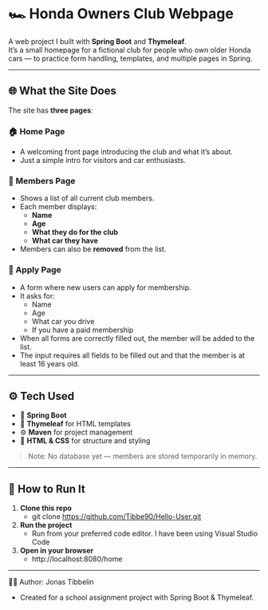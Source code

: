 # 🏎️ Honda Owners Club Webpage

A web project I built with **Spring Boot** and **Thymeleaf**.  
It’s a small homepage for a fictional club for people who own older Honda cars — to practice form handling, templates, and multiple pages in Spring.

---

## 🌐 What the Site Does

The site has **three pages**:

### 🏠 Home Page
- A welcoming front page introducing the club and what it’s about.  
- Just a simple intro for visitors and car enthusiasts.

### 👥 Members Page
- Shows a list of all current club members.  
- Each member displays:
  - **Name**  
  - **Age**  
  - **What they do for the club**  
  - **What car they have**  
- Members can also be **removed** from the list.

### 📝 Apply Page
- A form where new users can apply for membership.  
- It asks for:
  - Name  
  - Age  
  - What car you drive  
  - If you have a paid membership 
- When all forms are correctly filled out, the member will be added to the list.
- The input requires all fields to be filled out and that the member is at least 16 years old.

---

## ⚙️ Tech Used

- 🌱 **Spring Boot**
- 🎨 **Thymeleaf** for HTML templates
- ⚙️ **Maven** for project management
- 💅 **HTML & CSS** for structure and styling

> Note: No database yet — members are stored temporarily in memory.

---

## 🚀 How to Run It

1. **Clone this repo**
    - git clone https://github.com/Tibbe90/Hello-User.git
2. **Run the project**
   - Run from your preferred code editor. I have been using Visual Studio Code
3. **Open in your browser**
    - http://localhost:8080/home
---

🧑‍💻 Author: Jonas Tibbelin
- Created for a school assignment project with Spring Boot & Thymeleaf.
